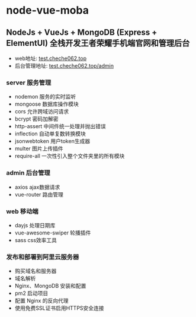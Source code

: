 # node-vue-moba 
## NodeJs + VueJs + MongoDB (Express + ElementUI) 全栈开发王者荣耀手机端官网和管理后台
* web地址: [test.cheche062.top](https://test.cheche062.top) 
* 后台管理地址: [test.cheche062.top/admin](https://test.cheche062.top/admin)

### server 服务管理
* nodemon 服务的实时监听
* mongoose 数据库操作模块
* cors 允许跨域访问请求
* bcrypt 密码加解密
* http-assert 中间件统一处理并抛出错误
* inflection 自动单复数转换模块
* jsonwebtoken 用户token生成器
* multer 图片上传插件
* require-all 一次性引入整个文件夹里的所有模块

### admin 后台管理
* axios ajax数据请求
* vue-router 路由管理

### web 移动端
* dayjs 处理日期库
* vue-awesome-swiper 轮播插件
* sass css效率工具


### 发布和部署到阿里云服务器
* 购买域名和服务器
* 域名解析
* Nginx、MongoDB 安装和配置
* pm2 启动项目
* 配置 Nginx 的反向代理
* 使用免费SSL证书启用HTTPS安全连接
